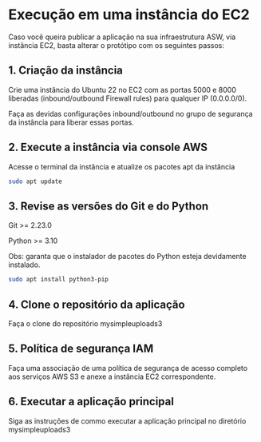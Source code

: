 # Execução em uma instância do EC2

Caso você queira publicar a aplicação na sua infraestrutura ASW, via instância EC2, basta alterar o protótipo com os seguintes passos:

## 1. Criação da instância

Crie uma instância do Ubuntu 22 no EC2 com as portas 5000 e 8000 liberadas (inbound/outbound Firewall rules) para qualquer IP (0.0.0.0/0).

Faça as devidas configurações inbound/outbound no grupo de segurança da instância para liberar essas portas.

## 2. Execute a instância via console AWS 

Acesse o terminal da instância e atualize os pacotes apt da instância

```bash
sudo apt update
```

## 3. Revise as versões do Git e do Python

Git >= 2.23.0

Python >= 3.10

Obs: garanta que o instalador de pacotes do Python esteja devidamente instalado. 
```bash
sudo apt install python3-pip
```

## 4. Clone o repositório da aplicação

Faça o clone do repositório mysimpleuploads3

## 5. Política de segurança IAM

Faça uma associação de uma política de segurança de acesso completo aos serviços AWS S3 e anexe a instância EC2 correspondente.

## 6. Executar a aplicação principal

Siga as instruções de commo executar a aplicação principal no diretório mysimpleuploads3
